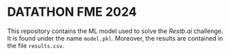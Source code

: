 # DATATHON FME 2024

This repository contains the ML model used to solve the _Restb.ai_ challenge. It is found under the name ``model.pkl``. Moreover, the results are contained in the file ``results.csv``.
